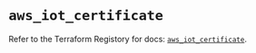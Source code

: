 # `aws_iot_certificate`

Refer to the Terraform Registory for docs: [`aws_iot_certificate`](https://registry.terraform.io/providers/hashicorp/aws/5.9.0/docs/resources/iot_certificate).
